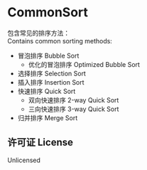 # CommonSort

包含常见的排序方法：\
Contains common sorting methods:

- 冒泡排序 Bubble Sort
  - 优化的冒泡排序 Optimized Bubble Sort
- 选择排序 Selection Sort
- 插入排序 Insertion Sort
- 快速排序 Quick Sort
  - 双向快速排序 2-way Quick Sort
  - 三向快速排序 3-way Quick Sort
- 归并排序 Merge Sort

## 许可证 License

Unlicensed